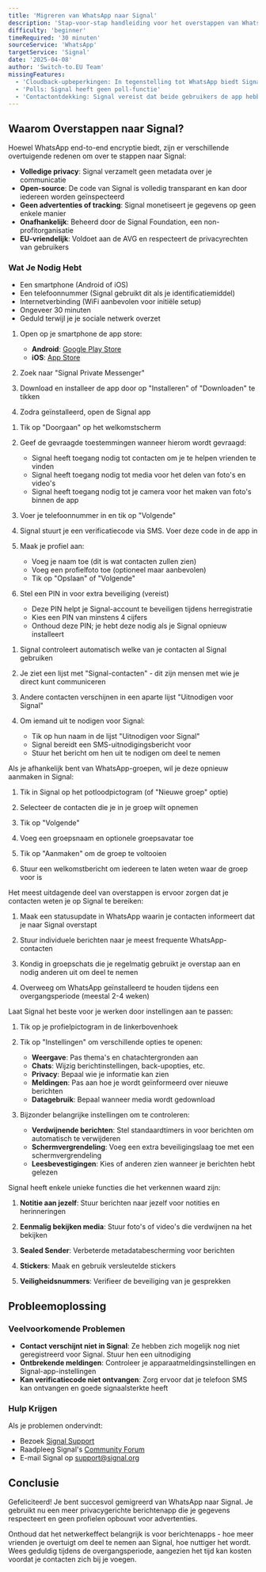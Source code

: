 ```yaml
---
title: 'Migreren van WhatsApp naar Signal'
description: 'Stap-voor-stap handleiding voor het overstappen van WhatsApp naar Signal messenger'
difficulty: 'beginner'
timeRequired: '30 minuten'
sourceService: 'WhatsApp'
targetService: 'Signal'
date: '2025-04-08'
author: 'Switch-to.EU Team'
missingFeatures:
  - 'Cloudback-upbeperkingen: In tegenstelling tot WhatsApp biedt Signal geen cloudback-ups naar Google Drive of iCloud'
  - 'Polls: Signal heeft geen poll-functie'
  - 'Contactontdekking: Signal vereist dat beide gebruikers de app hebben geïnstalleerd voordat ze met elkaar kunnen communiceren'
---
```


<!-- section:intro -->

## Waarom Overstappen naar Signal?

Hoewel WhatsApp end-to-end encryptie biedt, zijn er verschillende overtuigende redenen om over te stappen naar Signal:

- **Volledige privacy**: Signal verzamelt geen metadata over je communicatie
- **Open-source**: De code van Signal is volledig transparant en kan door iedereen worden geïnspecteerd
- **Geen advertenties of tracking**: Signal monetiseert je gegevens op geen enkele manier
- **Onafhankelijk**: Beheerd door de Signal Foundation, een non-profitorganisatie
- **EU-vriendelijk**: Voldoet aan de AVG en respecteert de privacyrechten van gebruikers

<!-- end-section -->

<!-- section:before -->

### Wat Je Nodig Hebt

- Een smartphone (Android of iOS)
- Een telefoonnummer (Signal gebruikt dit als je identificatiemiddel)
- Internetverbinding (WiFi aanbevolen voor initiële setup)
- Ongeveer 30 minuten
- Geduld terwijl je je sociale netwerk overzet

<!-- end-section -->

<!-- section:steps -->

<!-- step-start -->
<!-- step-meta
title: "Installeer de Signal App"
complete: true
video: "media/signal1.mp4"
-->

1. Open op je smartphone de app store:

   - **Android**: [Google Play Store](https://play.google.com/store/apps/details?id=org.thoughtcrime.securesms&hl=nl)
   - **iOS**: [App Store](https://apps.apple.com/us/app/signal-private-messenger/id874139669)

2. Zoek naar "Signal Private Messenger"

3. Download en installeer de app door op "Installeren" of "Downloaden" te tikken

4. Zodra geïnstalleerd, open de Signal app
<!-- step-end -->

<!-- step-start -->
<!-- step-meta
title: "Stel Je Signal-Account In"
complete: true
video: "media/signal2.mp4"
-->

1. Tik op "Doorgaan" op het welkomstscherm

2. Geef de gevraagde toestemmingen wanneer hierom wordt gevraagd:

   - Signal heeft toegang nodig tot contacten om je te helpen vrienden te vinden
   - Signal heeft toegang nodig tot media voor het delen van foto's en video's
   - Signal heeft toegang nodig tot je camera voor het maken van foto's binnen de app

3. Voer je telefoonnummer in en tik op "Volgende"

4. Signal stuurt je een verificatiecode via SMS. Voer deze code in de app in

5. Maak je profiel aan:

   - Voeg je naam toe (dit is wat contacten zullen zien)
   - Voeg een profielfoto toe (optioneel maar aanbevolen)
   - Tik op "Opslaan" of "Volgende"

6. Stel een PIN in voor extra beveiliging (vereist)
   - Deze PIN helpt je Signal-account te beveiligen tijdens herregistratie
   - Kies een PIN van minstens 4 cijfers
   - Onthoud deze PIN; je hebt deze nodig als je Signal opnieuw installeert
<!-- step-end -->

<!-- step-start -->
<!-- step-meta
title: "Vind Je Contacten op Signal"
video: "media/signal3.mp4"
complete: true
-->

1. Signal controleert automatisch welke van je contacten al Signal gebruiken

2. Je ziet een lijst met "Signal-contacten" - dit zijn mensen met wie je direct kunt communiceren

3. Andere contacten verschijnen in een aparte lijst "Uitnodigen voor Signal"

4. Om iemand uit te nodigen voor Signal:
   - Tik op hun naam in de lijst "Uitnodigen voor Signal"
   - Signal bereidt een SMS-uitnodigingsbericht voor
   - Stuur het bericht om hen uit te nodigen om deel te nemen
<!-- step-end -->

<!-- step-start -->
<!-- step-meta
title: "Maak Belangrijke Groepen Aan"
video: "media/signal4.mp4"
complete: true
-->

Als je afhankelijk bent van WhatsApp-groepen, wil je deze opnieuw aanmaken in Signal:

1. Tik in Signal op het potloodpictogram (of "Nieuwe groep" optie)

2. Selecteer de contacten die je in je groep wilt opnemen

3. Tik op "Volgende"

4. Voeg een groepsnaam en optionele groepsavatar toe

5. Tik op "Aanmaken" om de groep te voltooien

6. Stuur een welkomstbericht om iedereen te laten weten waar de groep voor is
<!-- step-end -->

<!-- step-start -->
<!-- step-meta
title: "Informeer Je Contacten"
video: "media/signal5.mp4"
complete: true
-->

Het meest uitdagende deel van overstappen is ervoor zorgen dat je contacten weten je op Signal te bereiken:

1. Maak een statusupdate in WhatsApp waarin je contacten informeert dat je naar Signal overstapt

2. Stuur individuele berichten naar je meest frequente WhatsApp-contacten

3. Kondig in groepschats die je regelmatig gebruikt je overstap aan en nodig anderen uit om deel te nemen

4. Overweeg om WhatsApp geïnstalleerd te houden tijdens een overgangsperiode (meestal 2-4 weken)
<!-- step-end -->

<!-- step-start -->
<!-- step-meta
title: "Signal-instellingen Aanpassen"
video: "media/signal6.mp4"
complete: true
-->

Laat Signal het beste voor je werken door instellingen aan te passen:

1. Tik op je profielpictogram in de linkerbovenhoek

2. Tik op "Instellingen" om verschillende opties te openen:

   - **Weergave**: Pas thema's en chatachtergronden aan
   - **Chats**: Wijzig berichtinstellingen, back-upopties, etc.
   - **Privacy**: Bepaal wie je informatie kan zien
   - **Meldingen**: Pas aan hoe je wordt geïnformeerd over nieuwe berichten
   - **Datagebruik**: Bepaal wanneer media wordt gedownload

3. Bijzonder belangrijke instellingen om te controleren:
   - **Verdwijnende berichten**: Stel standaardtimers in voor berichten om automatisch te verwijderen
   - **Schermvergrendeling**: Voeg een extra beveiligingslaag toe met een schermvergrendeling
   - **Leesbevestigingen**: Kies of anderen zien wanneer je berichten hebt gelezen
<!-- step-end -->

<!-- step-start -->
<!-- step-meta
title: "Leer Signal-specifieke Functies"
video: "media/signal6.mp4"
complete: true
-->

Signal heeft enkele unieke functies die het verkennen waard zijn:

1. **Notitie aan jezelf**: Stuur berichten naar jezelf voor notities en herinneringen

2. **Eenmalig bekijken media**: Stuur foto's of video's die verdwijnen na het bekijken

3. **Sealed Sender**: Verbeterde metadatabescherming voor berichten

4. **Stickers**: Maak en gebruik versleutelde stickers

5. **Veiligheidsnummers**: Verifieer de beveiliging van je gesprekken
<!-- step-end -->

<!-- end-section -->

<!-- section:troubleshooting -->

## Probleemoplossing

### Veelvoorkomende Problemen

- **Contact verschijnt niet in Signal**: Ze hebben zich mogelijk nog niet geregistreerd voor Signal. Stuur hen een uitnodiging
- **Ontbrekende meldingen**: Controleer je apparaatmeldingsinstellingen en Signal-app-instellingen
- **Kan verificatiecode niet ontvangen**: Zorg ervoor dat je telefoon SMS kan ontvangen en goede signaalsterkte heeft

### Hulp Krijgen

Als je problemen ondervindt:

- Bezoek [Signal Support](https://support.signal.org/)
- Raadpleeg Signal's [Community Forum](https://community.signalusers.org/)
- E-mail Signal op support@signal.org

<!-- end-section -->

<!-- section:outro -->

## Conclusie

Gefeliciteerd! Je bent succesvol gemigreerd van WhatsApp naar Signal. Je gebruikt nu een meer privacygerichte berichtenapp die je gegevens respecteert en geen profielen opbouwt voor advertenties.

Onthoud dat het netwerkeffect belangrijk is voor berichtenapps - hoe meer vrienden je overtuigt om deel te nemen aan Signal, hoe nuttiger het wordt. Wees geduldig tijdens de overgangsperiode, aangezien het tijd kan kosten voordat je contacten zich bij je voegen.

<!-- end-section -->
